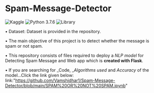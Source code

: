 # Spam-Message-Detector

![Kaggle](https://img.shields.io/badge/Dataset-Kaggle-blue.svg) ![Python 3.7.6](https://img.shields.io/badge/Python-3.7-violet.svg) ![Library](https://img.shields.io/badge/Library-NLTK%3.4.5-orange)

• Dataset: Dataset is provided in the repository.

• The main objective of this project is to detect whether the message is spam or not spam.

• This repository consists of files required to deploy a _NLP model_ for Detecting Spam Message and Web app which is __created with Flask__.<br>

• If you are searching for _Code, __Algorithms used_ and _Accuracy_ of the model...Click the link given below:
link:"https://github.com/Vamshidhar1/Spam-Message-Detector/blob/main/SPAM%20OR%20NOT%20SPAM.ipynb"
